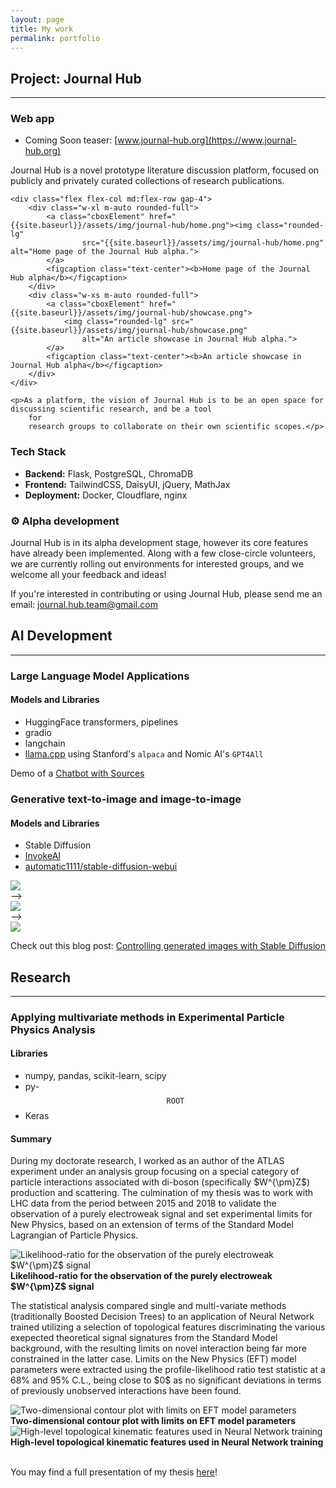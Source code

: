 ```yaml
---
layout: page
title: My work
permalink: portfolio
---
```



## Project: Journal Hub
----

### Web app
- Coming Soon teaser: [www.journal-hub.org](https://www.journal-hub.org)

<div class="flex flex-col gap-1 text-justify">
    <p>Journal Hub is a novel prototype literature discussion platform, focused on publicly and privately curated
        collections
        of research publications.</p>

    <div class="flex flex-col md:flex-row gap-4">
        <div class="w-xl m-auto rounded-full">
            <a class="cboxElement" href="{{site.baseurl}}/assets/img/journal-hub/home.png"><img class="rounded-lg"
                    src="{{site.baseurl}}/assets/img/journal-hub/home.png" alt="Home page of the Journal Hub alpha.">
            </a>
            <figcaption class="text-center"><b>Home page of the Journal Hub alpha</b></figcaption>
        </div>
        <div class="w-xs m-auto rounded-full">
            <a class="cboxElement" href="{{site.baseurl}}/assets/img/journal-hub/showcase.png">
                <img class="rounded-lg" src="{{site.baseurl}}/assets/img/journal-hub/showcase.png"
                    alt="An article showcase in Journal Hub alpha.">
            </a>
            <figcaption class="text-center"><b>An article showcase in Journal Hub alpha</b></figcaption>
        </div>
    </div>

    <p>As a platform, the vision of Journal Hub is to be an open space for discussing scientific research, and be a tool
        for
        research groups to collaborate on their own scientific scopes.</p>
</div>

### Tech Stack
- **Backend:** Flask, PostgreSQL, ChromaDB
- **Frontend:** TailwindCSS, DaisyUI, jQuery, MathJax
- **Deployment:** Docker, Cloudflare, nginx


### ⚙️ Alpha development
<p class="text-justify">
Journal Hub is in its alpha development stage, however its core features have already been implemented. Along with a few
close-circle volunteers, we are currently rolling out environments for interested groups, and we welcome all your
feedback and ideas!
</p>

<div class="p-2 text-sm text-indigo-800 font-mono m-auto rounded-2xl bg-slate-200 text-center w-fit">
    If you're interested in contributing or using Journal Hub, please send me an email:
    <a href="mailto:journal.hub.team@gmail.com">journal.hub.team@gmail.com</a>
</div>

## AI Development
----
### Large Language Model Applications
#### Models and Libraries
- HuggingFace transformers, pipelines
- gradio
- langchain
- [llama.cpp](https://github.com/ggerganov/llama.cpp) using Stanford's `alpaca` and Nomic AI's `GPT4All`
<div class="m-auto rounded-2xl bg-slate-200 text-center w-fit">
    <p class="p-2 text-sm text-indigo-800 font-mono">Demo of a <a
            href="https://huggingface.co/spaces/ioanniskarkanias/chatbot-with-sources">Chatbot
            with Sources</a></p>
</div>

### Generative text-to-image and image-to-image
#### Models and Libraries
- Stable Diffusion
- [InvokeAI](https://github.com/invoke-ai/InvokeAI)
- [automatic1111/stable-diffusion-webui](https://github.com/AUTOMATIC1111/stable-diffusion-webui)

<div class="flex sm:flex-row sm:gap-5 sm:p-0 mx-6">
    <div class="sm:w-[30%] w-[30%] m-auto rounded-full">
        <img class="rounded-lg"
            src="{{site.baseurl}}/assets/img/vader-stable-diffusion/depositphotos_56832909-stock-photo-muscular-man-holding-ancient-sword.jpg">
    </div>
    <div class="mx-2 my-auto rounded-full">
        <span>⟶</span>
    </div>
    <div class="sm:w-[25%] w-[25%] m-auto rounded-full">
        <img class="rounded-lg" src="{{site.baseurl}}/assets/img/vader-stable-diffusion/pose.png">
    </div>
    <div class="mx-2 my-auto rounded-full">
        <span>⟶</span>
    </div>
    <div class="sm:w-[25%] w-[25%] m-auto rounded-full">
        <img class="rounded-lg" src="{{site.baseurl}}/assets/img/vader-stable-diffusion/vader-resolution-buttons.png">
    </div>
</div>
<div class="m-auto rounded-2xl bg-slate-200 text-center w-fit">
    <p class="p-2 text-sm text-indigo-800 font-mono">Check out this blog post: <a
            href="https://iokarkan.github.io/2023/04/07/stable-diffusion-control.html">Controlling generated images with
            Stable Diffusion</a></p>
</div>

## Research
----
### Applying multivariate methods in Experimental Particle Physics Analysis

#### Libraries
- numpy, pandas, scikit-learn, scipy
- py-$$\mathtt{ROOT}$$
- Keras

#### Summary
<p class="text-justify">
    During my doctorate research, I worked as an author of the ATLAS experiment under an analysis group focusing on a
    special category of particle interactions associated with di-boson (specifically $W^{\pm}Z$) production and
    scattering. The culmination of my thesis was to work with LHC data from the period between 2015 and 2018 to validate
    the
    observation of a purely electroweak signal and set experimental limits for New Physics, based on an extension of
    terms
    of the Standard Model Lagrangian of Particle Physics.
</p>

<div class="">
    <div class="m-auto w-1/2 text-center"><img class="m-auto" src="{{site.baseurl}}/assets/img/PhD-nll.png"
            alt="Likelihood-ratio for the observation of the purely electroweak $W^{\pm}Z$ signal">
        <figcaption style="align: center;"><b>Likelihood-ratio for the observation of the purely electroweak $W^{\pm}Z$
                signal</b></figcaption>
    </div>
</div>

<p class="text-justify">
    The statistical analysis compared single and multi-variate methods (traditionally Boosted Decision Trees) to an
    application of Neural Network trained utilizing a selection of topological features discriminating the various
    exepected
    theoretical signal signatures from the Standard Model background, with the resulting limits on novel interaction
    being
    far more constrained in the latter case. Limits on the New Physics (EFT) model parameters were extracted using the
    profile-likelihood ratio test statistic at a 68% and 95% C.L., being close to $0$ as no significant deviations in
    terms of previously unobserved interactions have been found.
</p>

<div class="mx-5 grid grid-cols-2 gap-10">
    <div class="m-auto text-center"><img src="{{site.baseurl}}/assets/img/PhD-c_scan_M1M0.png"
            alt="Two-dimensional contour plot with limits on EFT model parameters">
        <figcaption style="align: center;"><b>Two-dimensional contour plot with limits on EFT model parameters</b>
        </figcaption>
    </div>
    <div class="m-auto text-center"><img src="{{site.baseurl}}/assets/img/PhD-importance.jpg"
            alt="High-level topological kinematic features used in Neural Network training">
        <figcaption style="align: center;"><b>High-level topological kinematic features used in Neural Network
                training</b></figcaption>
    </div>
</div>

<br />

<div class="m-auto rounded-2xl bg-slate-200 text-center w-fit">
    <p class="p-2 text-sm text-indigo-800 font-mono">You may find a full presentation of my thesis <a
            class="iframe cboxElement" href="{{site.baseurl}}/assets/pdf/Ioannis-Karkanias-PhD-Thesis-Presentation.pdf"
            title="PhD Presentation - 13/5/2022">here</a>!</p>
</div>

<script>
    jQuery('a.iframe').colorbox({ iframe: true, height: "700px", width: "80vw%" });
</script>
